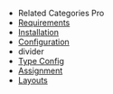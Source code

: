 - Related Categories Pro
- [Requirements](RelatedCategoriesPro/requirements.md)
- [Installation](RelatedCategoriesPro/installation.md) 
- [Configuration](RelatedCategoriesPro/configuration.md) 
- divider
- [Type Config](RelatedCategoriesPro/type_config.md)
- [Assignment](RelatedCategoriesPro/assignment.md)
- [Layouts](RelatedCategoriesPro/layouts.md)
